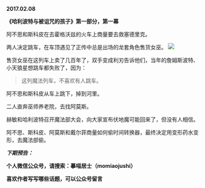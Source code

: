 
          
**2017.02.08**

**《哈利波特与被诅咒的孩子》第一部分，第一幕**

阿不思和斯科皮在去霍格沃兹的火车上商量要去救塞德里克。

两人决定跳车，在车顶遇见了正传中总是出场的龙套角色售货女巫。
![](http://upload-images.jianshu.io/upload_images/51001-2b896f2a9880dd60.jpg)


售货女巫在这列车上卖了几百年了，双手变成利刃告诉他们，当年的詹姆斯波特、小天狼星想跳车都失败了，因为：
>这列魔法列车，不喜欢有人跳车。


阿不思和斯科皮从车上跳下，掉到河里。

二人直奔巫师养老院，去找阿莫斯。

赫敏和哈利波特召开魔法部大会，向大家宣布伏地魔可能回来了，但没有人相信。

阿不思、斯科皮、阿莫斯和戴尔菲商量如何偷时间转换器，最终决定用变形药水变形，去魔法部偷。


***下期预告：***


**个人微信公众号，请搜索：摹喵居士（momiaojushi）**

**喜欢作者写写哪些话题，可以公众号留言**

        